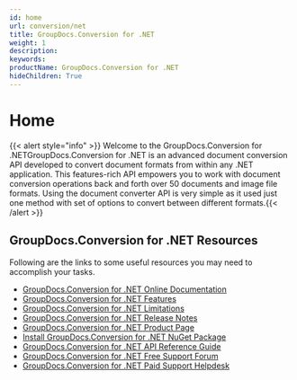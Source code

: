 ```yaml
---
id: home
url: conversion/net
title: GroupDocs.Conversion for .NET
weight: 1
description: 
keywords: 
productName: GroupDocs.Conversion for .NET
hideChildren: True
---
```

#  Home 

{{< alert style="info" >}} Welcome to the GroupDocs.Conversion for .NETGroupDocs.Conversion for .NET is an advanced document conversion API developed to convert document formats from within any .NET application. This features-rich API empowers you to work with document conversion operations back and forth over 50 documents and image file formats. Using the document converter API is very simple as it used just one method with set of options to convert between different formats.{{< /alert >}}

## GroupDocs.Conversion for .NET Resources

Following are the links to some useful resources you may need to accomplish your tasks.

*   [GroupDocs.Conversion for .NET Online Documentation](https://docs.groupdocs.com/display/conversionnet/)
*   [GroupDocs.Conversion for .NET Features](https://docs.groupdocs.com/display/conversionnet/Features+Overview)
*   [GroupDocs.Conversion for .NET Limitations](https://docs.groupdocs.com/display/conversionnet/Evaluation+Limitations+and+Licensing+of+GroupDocs.Conversion)
*   [GroupDocs.Conversion for .NET Release Notes](https://docs.groupdocs.com/display/conversionnet/Release+Notes)
*   [GroupDocs.Conversion for .NET Product Page](https://products.groupdocs.com/conversion/net)
*   [Install GroupDocs.Conversion for .NET NuGet Package](https://www.nuget.org/packages/GroupDocs.Conversion/)
*   [GroupDocs.Conversion for .NET API Reference Guide](https://apireference.groupdocs.com/net/conversion)
*   [GroupDocs.Conversion for .NET Free Support Forum](https://forum.groupdocs.com/c/conversion)
*   [GroupDocs.Conversion for .NET Paid Support Helpdesk](https://helpdesk.groupdocs.com/)
